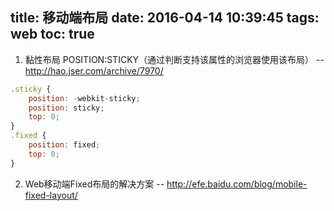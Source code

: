 title: 移动端布局
date: 2016-04-14 10:39:45
tags: web
toc: true
---
1. 黏性布局 POSITION:STICKY（通过判断支持该属性的浏览器使用该布局） -- http://hao.jser.com/archive/7970/
<!--more-->
```javascript
.sticky {
    position: -webkit-sticky;
    position: sticky;
    top: 0;
}
.fixed {
    position: fixed;
    top: 0;
}
```
2. Web移动端Fixed布局的解决方案  -- http://efe.baidu.com/blog/mobile-fixed-layout/

